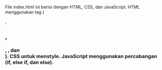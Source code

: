File index.html ini berisi dengan HTML, CSS, dan JavaScript.
HTML menggunakan tag (<p>, <h2>, <h3>, <a>, dan <footer>).
CSS untuk menstyle.
JavaScript menggunakan percabangan (if, else if, dan else).
